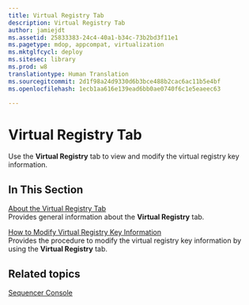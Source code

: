 ```yaml
---
title: Virtual Registry Tab
description: Virtual Registry Tab
author: jamiejdt
ms.assetid: 25833383-24c4-40a1-b34c-73b2bd3f11e1
ms.pagetype: mdop, appcompat, virtualization
ms.mktglfcycl: deploy
ms.sitesec: library
ms.prod: w8
translationtype: Human Translation
ms.sourcegitcommit: 2d1f98a24d9330d6b3bce488b2cac6ac11b5e4bf
ms.openlocfilehash: 1ecb1aa616e139ead6bb0ae0740f6c1e5eaeec63

---
```



# Virtual Registry Tab


Use the **Virtual Registry** tab to view and modify the virtual registry key information.

## In This Section


<a href="" id="about-the-virtual-registry-tab"></a>[About the Virtual Registry Tab](about-the-virtual-registry-tab.md)  
Provides general information about the **Virtual Registry** tab.

<a href="" id="how-to-modify-virtual-registry-key-information"></a>[How to Modify Virtual Registry Key Information](how-to-modify-virtual-registry-key-information.md)  
Provides the procedure to modify the virtual registry key information by using the **Virtual Registry** tab.

## Related topics


[Sequencer Console](sequencer-console.md)

 

 








<!--HONumber=Jun16_HO4-->


